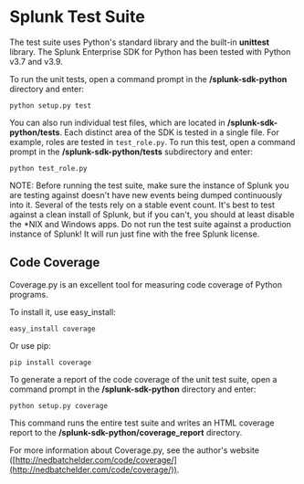 # Splunk Test Suite

The test suite uses Python's standard library and the built-in **unittest**
library. The Splunk Enterprise SDK for Python has been tested with Python v3.7
and v3.9.

To run the unit tests, open a command prompt in the **/splunk-sdk-python**
directory and enter:

    python setup.py test

You can also run individual test files, which are located in
**/splunk-sdk-python/tests**. Each distinct area of the SDK is tested in a
single file. For example, roles are tested
in `test_role.py`. To run this test, open a command prompt in
the **/splunk-sdk-python/tests** subdirectory and enter:

    python test_role.py

NOTE: Before running the test suite, make sure the instance of Splunk you
are testing against doesn't have new events being dumped continuously
into it. Several of the tests rely on a stable event count. It's best
to test against a clean install of Splunk, but if you can't, you
should at least disable the \*NIX and Windows apps. Do not run the test
suite against a production instance of Splunk! It will run just fine
with the free Splunk license.

## Code Coverage

Coverage.py is an excellent tool for measuring code coverage of Python programs.

To install it, use easy_install:

    easy_install coverage

Or use pip:

    pip install coverage

To generate a report of the code coverage of the unit test suite, open a command
prompt in the **/splunk-sdk-python** directory and enter:

    python setup.py coverage

This command runs the entire test suite and writes an HTML coverage report to
the **/splunk-sdk-python/coverage_report** directory.

For more information about Coverage.py, see the author's website
([http://nedbatchelder.com/code/coverage/](http://nedbatchelder.com/code/coverage/)).
